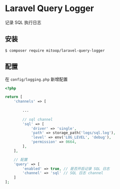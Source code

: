 # Laravel Query Logger

记录 SQL 执行日志

## 安装
```shell
$ composer require mitoop/laravel-query-logger
```

## 配置
在 `config/logging.php` 新增配置
```php
<?php

return [
    'channels' => [
 
        ...
        
        // sql channel          
        'sql' => [
            'driver' => 'single',
            'path' => storage_path('logs/sql.log'),
            'level' => env('LOG_LEVEL', 'debug'),
            'permission' => 0664,
        ],
    ],

    // 配置
    'query' => [
        'enabled' => true, // 是否开启记录 SQL 日志
        'channel' => 'sql' // SQL 日志 channel
    ]
];
```
## 
